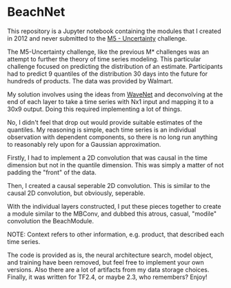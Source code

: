 # BeachNet

This repository is a Jupyter notebook containing the modules that I created in 2012 and never submitted to the [M5 - Uncertainty](https://www.kaggle.com/c/m5-forecasting-uncertainty) challenge.

The M5-Uncertainty challenge, like the previous M\* challenges was an attempt to further the theory of time series modeling. This particular challenge focused on predicting the distribution of an estimate. Participants had to predict 9 quantiles of the distribution 30 days into the future for hundreds of products. The data was provided by Walmart.

My solution involves using the ideas from [WaveNet](https://arxiv.org/pdf/1609.03499.pdf) and deconvolving at the end of each layer to take a time series with Nx1 input and mapping it to a 30x9 output. Doing this required implementing a lot of things.

No, I didn't feel that drop out would provide suitable estimates of the quantiles. My reasoning is simple, each time series is an individual observation with dependent components, so there is no long run anything to reasonably rely upon for a Gaussian approximation.

Firstly, I had to implement a 2D convolution that was causal in the time dimension but not in the quantile dimension. This was simply a matter of not padding the "front" of the data.

Then, I created a causal seperable 2D convolution. This is similar to the causal 2D convolution, but obviously, seperable.

With the individual layers constructed, I put these pieces together to create a module similar to the MBConv, and dubbed this atrous, casual, "modile" convolution the BeachModule.

NOTE: Context refers to other information, e.g. product, that described each time series.

The code is provided as is, the neural architecture search, model object, and training have been removed, but feel free to implement your own versions. Also there are a lot of artifacts from my data storage choices. Finally, it was written for TF2.4, or maybe 2.3, who remembers? Enjoy!
